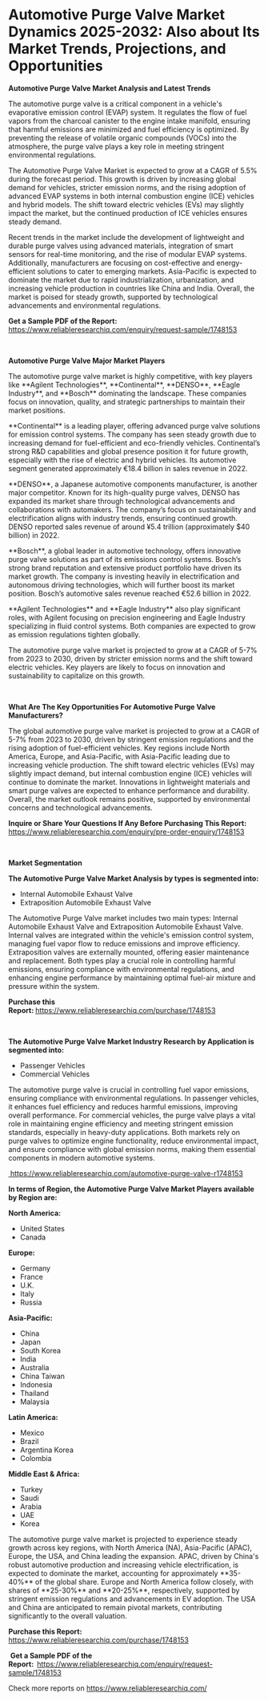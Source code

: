 <p><h1>Automotive Purge Valve Market Dynamics 2025-2032: Also about Its Market Trends, Projections, and Opportunities</h1></p><p><strong>Automotive Purge Valve Market Analysis and Latest Trends</strong></p>
<p><p>The automotive purge valve is a critical component in a vehicle's evaporative emission control (EVAP) system. It regulates the flow of fuel vapors from the charcoal canister to the engine intake manifold, ensuring that harmful emissions are minimized and fuel efficiency is optimized. By preventing the release of volatile organic compounds (VOCs) into the atmosphere, the purge valve plays a key role in meeting stringent environmental regulations.</p><p>The Automotive Purge Valve Market is expected to grow at a CAGR of 5.5% during the forecast period. This growth is driven by increasing global demand for vehicles, stricter emission norms, and the rising adoption of advanced EVAP systems in both internal combustion engine (ICE) vehicles and hybrid models. The shift toward electric vehicles (EVs) may slightly impact the market, but the continued production of ICE vehicles ensures steady demand.</p><p>Recent trends in the market include the development of lightweight and durable purge valves using advanced materials, integration of smart sensors for real-time monitoring, and the rise of modular EVAP systems. Additionally, manufacturers are focusing on cost-effective and energy-efficient solutions to cater to emerging markets. Asia-Pacific is expected to dominate the market due to rapid industrialization, urbanization, and increasing vehicle production in countries like China and India. Overall, the market is poised for steady growth, supported by technological advancements and environmental regulations.</p></p>
<p><strong>Get a Sample PDF of the Report:&nbsp;</strong> <a href="https://www.reliableresearchiq.com/enquiry/request-sample/1748153?utm_campaign=1119&utm_medium=2&utm_source=Github&utm_content=ia&utm_term=22012025&utm_id=automotive-purge-valve">https://www.reliableresearchiq.com/enquiry/request-sample/1748153</a></p>
<p>&nbsp;</p>
<p><strong>Automotive Purge Valve Major Market Players</strong></p>
<p><p>The automotive purge valve market is highly competitive, with key players like **Agilent Technologies**, **Continental**, **DENSO**, **Eagle Industry**, and **Bosch** dominating the landscape. These companies focus on innovation, quality, and strategic partnerships to maintain their market positions.</p><p>**Continental** is a leading player, offering advanced purge valve solutions for emission control systems. The company has seen steady growth due to increasing demand for fuel-efficient and eco-friendly vehicles. Continental’s strong R&D capabilities and global presence position it for future growth, especially with the rise of electric and hybrid vehicles. Its automotive segment generated approximately €18.4 billion in sales revenue in 2022.</p><p>**DENSO**, a Japanese automotive components manufacturer, is another major competitor. Known for its high-quality purge valves, DENSO has expanded its market share through technological advancements and collaborations with automakers. The company’s focus on sustainability and electrification aligns with industry trends, ensuring continued growth. DENSO reported sales revenue of around ¥5.4 trillion (approximately $40 billion) in 2022.</p><p>**Bosch**, a global leader in automotive technology, offers innovative purge valve solutions as part of its emissions control systems. Bosch’s strong brand reputation and extensive product portfolio have driven its market growth. The company is investing heavily in electrification and autonomous driving technologies, which will further boost its market position. Bosch’s automotive sales revenue reached €52.6 billion in 2022.</p><p>**Agilent Technologies** and **Eagle Industry** also play significant roles, with Agilent focusing on precision engineering and Eagle Industry specializing in fluid control systems. Both companies are expected to grow as emission regulations tighten globally.</p><p>The automotive purge valve market is projected to grow at a CAGR of 5-7% from 2023 to 2030, driven by stricter emission norms and the shift toward electric vehicles. Key players are likely to focus on innovation and sustainability to capitalize on this growth.</p></p>
<p>&nbsp;</p>
<p><strong>What Are The Key Opportunities For Automotive Purge Valve Manufacturers?</strong></p>
<p><p>The global automotive purge valve market is projected to grow at a CAGR of 5-7% from 2023 to 2030, driven by stringent emission regulations and the rising adoption of fuel-efficient vehicles. Key regions include North America, Europe, and Asia-Pacific, with Asia-Pacific leading due to increasing vehicle production. The shift toward electric vehicles (EVs) may slightly impact demand, but internal combustion engine (ICE) vehicles will continue to dominate the market. Innovations in lightweight materials and smart purge valves are expected to enhance performance and durability. Overall, the market outlook remains positive, supported by environmental concerns and technological advancements.</p></p>
<p><strong>Inquire or Share Your Questions If Any Before Purchasing This Report:</strong> <a href="https://www.reliableresearchiq.com/enquiry/pre-order-enquiry/1748153?utm_campaign=1119&utm_medium=2&utm_source=Github&utm_content=ia&utm_term=22012025&utm_id=automotive-purge-valve">https://www.reliableresearchiq.com/enquiry/pre-order-enquiry/1748153</a></p>
<p>&nbsp;</p>
<p><strong>Market Segmentation</strong></p>
<p><strong>The Automotive Purge Valve Market Analysis by types is segmented into:</strong></p>
<p><ul><li>Internal Automobile Exhaust Valve</li><li>Extraposition Automobile Exhaust Valve</li></ul></p>
<p><p>The Automotive Purge Valve market includes two main types: Internal Automobile Exhaust Valve and Extraposition Automobile Exhaust Valve. Internal valves are integrated within the vehicle's emission control system, managing fuel vapor flow to reduce emissions and improve efficiency. Extraposition valves are externally mounted, offering easier maintenance and replacement. Both types play a crucial role in controlling harmful emissions, ensuring compliance with environmental regulations, and enhancing engine performance by maintaining optimal fuel-air mixture and pressure within the system.</p></p>
<p><strong>Purchase this Report:&nbsp;</strong><a href="https://www.reliableresearchiq.com/purchase/1748153?utm_campaign=1119&utm_medium=2&utm_source=Github&utm_content=ia&utm_term=22012025&utm_id=automotive-purge-valve">https://www.reliableresearchiq.com/purchase/1748153</a></p>
<p>&nbsp;</p>
<p><strong>The Automotive Purge Valve Market Industry Research by Application is segmented into:</strong></p>
<p><ul><li>Passenger Vehicles</li><li>Commercial Vehicles</li></ul></p>
<p><p>The automotive purge valve is crucial in controlling fuel vapor emissions, ensuring compliance with environmental regulations. In passenger vehicles, it enhances fuel efficiency and reduces harmful emissions, improving overall performance. For commercial vehicles, the purge valve plays a vital role in maintaining engine efficiency and meeting stringent emission standards, especially in heavy-duty applications. Both markets rely on purge valves to optimize engine functionality, reduce environmental impact, and ensure compliance with global emission norms, making them essential components in modern automotive systems.</p></p>
<p><a href="https://www.reliableresearchiq.com/automotive-purge-valve-r1748153?utm_campaign=1119&utm_medium=2&utm_source=Github&utm_content=ia&utm_term=22012025&utm_id=automotive-purge-valve">&nbsp;https://www.reliableresearchiq.com/automotive-purge-valve-r1748153</a></p>
<p><strong>In terms of Region, the Automotive Purge Valve Market Players available by Region are:</strong></p>
<p>
    <p> <strong> North America: </strong>
        <ul>
            <li>United States</li>
            <li>Canada</li>
        </ul>
        </p> 
    <p> <strong> Europe: </strong>
        <ul>
            <li>Germany</li>
            <li>France</li>
            <li>U.K.</li>
            <li>Italy</li>
            <li>Russia</li>
        </ul>
        </p> 
    <p> <strong> Asia-Pacific: </strong>
        <ul>
            <li>China</li>
            <li>Japan</li>
            <li>South Korea</li>
            <li>India</li>
            <li>Australia</li>
            <li>China Taiwan</li>
            <li>Indonesia</li>
            <li>Thailand</li>
            <li>Malaysia</li>
        </ul>
        </p> 
    <p> <strong> Latin America: </strong>
        <ul>
            <li>Mexico</li>
            <li>Brazil</li>
            <li>Argentina Korea</li>
            <li>Colombia</li>
        </ul>
        </p> 
    <p> <strong> Middle East & Africa: </strong>
        <ul>
            <li>Turkey</li>
            <li>Saudi</li>
            <li>Arabia</li>
            <li>UAE</li>
            <li>Korea</li>
        </ul>
    </p>
    </p>
<p><p>The automotive purge valve market is projected to experience steady growth across key regions, with North America (NA), Asia-Pacific (APAC), Europe, the USA, and China leading the expansion. APAC, driven by China's robust automotive production and increasing vehicle electrification, is expected to dominate the market, accounting for approximately **35-40%** of the global share. Europe and North America follow closely, with shares of **25-30%** and **20-25%**, respectively, supported by stringent emission regulations and advancements in EV adoption. The USA and China are anticipated to remain pivotal markets, contributing significantly to the overall valuation.</p></p>
<p><strong>Purchase this Report: </strong><a href="https://www.reliableresearchiq.com/purchase/1748153?utm_campaign=1119&utm_medium=2&utm_source=Github&utm_content=ia&utm_term=22012025&utm_id=automotive-purge-valve">https://www.reliableresearchiq.com/purchase/1748153</a></p>
<p>&nbsp;<strong>Get a Sample PDF of the Report:&nbsp;&nbsp;</strong><a href="https://www.reliableresearchiq.com/enquiry/request-sample/1748153?utm_campaign=1119&utm_medium=2&utm_source=Github&utm_content=ia&utm_term=22012025&utm_id=automotive-purge-valve">https://www.reliableresearchiq.com/enquiry/request-sample/1748153</a></p>
<p><strong></strong></p>
<p>Check more reports on <a href="https://www.reliableresearchiq.com/?utm_campaign=1119&utm_medium=2&utm_source=Github&utm_content=ia&utm_term=22012025&utm_id=automotive-purge-valve">https://www.reliableresearchiq.com/</a></p>